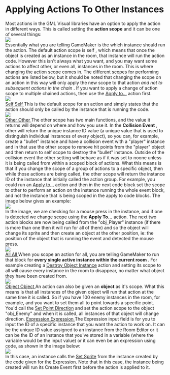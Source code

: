 # Applying Actions To Other Instances

Most actions in the GML Visual libraries have an option to apply the
action in different ways. This is called setting the **action scope**
and it can be one of several things:  
![](https://gms.magecorn.com/Manual/assets/Images/Scripting_Reference/Drag_And_Drop/Overview/DnD_Applies_To.png)  
Essentially what you are telling GameMaker is the which instance should
run the action. The default action scope is self , which means that once
the object is created as an instance in the room, that instance will run
the action code. However this isn't always what you want, and you may
want some actions to affect other, or even all, instances in the room.
This is where changing the action scope comes in. The different scopes
for performing actions are listed below, but it should be noted that
changing the scope on an action in this way will only apply the new
scope to that action *and not to subsequent actions in the chain* . If
you want to apply a change of action scope to multiple chained actions,
then use the [Apply
to...](../Drag_And_Drop_Reference/Common/Apply_To..) action first.  
![](https://gms.magecorn.com/Manual/assets/Images/Scripting_Reference/Drag_And_Drop/Overview/i_Scope_Self.png)  
[ Self Self ](#) This is the default scope for an action and simply
states that the action should only be called by the instance that is
running the code.  
![](https://gms.magecorn.com/Manual/assets/Images/Scripting_Reference/Drag_And_Drop/Overview/i_Scope_Other.png)  
[ Other Other ](#) The other scope has two main functions, and the value
it returns will depend on where and how you use it. In the **Collision
Event** , other will return the unique instance ID value (a unique value
that is used to distinguish individual instances of every object), so
you can, for example, create a "bullet" instance and have a collision
event with a "player" instance and in that use the other scope to remove
hit points from the "player" object and then return to self scope to
destroy the "bullet" instance. Outside of the collision event the other
setting will behave as if it was set to noone unless it is being called
from within a scoped block of actions. What this means is that if you
change the scope of a group of actions to a specific object, then while
those actions are being called, the other scope will return the instance
ID of the instance that initially called the action group. For example,
you could run an [Apply
to...](../Drag_And_Drop_Reference/Common/Apply_To..) action and then
in the next code block set the scope to other to perform an action on
the instance running the whole event block, and not the instance that is
being scoped in the apply to code blocks. The image below gives an
example:  
![](https://gms.magecorn.com/Manual/assets/Images/Scripting_Reference/Drag_And_Drop/Overview/DnD_Scope_Other.png)  
In the image, we are checking for a mouse press in the instance, and if
one is detected we change scope using the **Apply To...** action. The
next two action blocks are now being called from the "obj_Player"
instance (if there is more than one then it will run for all of them)
and so the object will change its sprite and then create an object at
the other position, ie: the position of the object that is running the
event and detected the mouse press.  
![](https://gms.magecorn.com/Manual/assets/Images/Scripting_Reference/Drag_And_Drop/Overview/i_Scope_All.png)  
[ All All ](#) When you scope an action for all, you are telling
GameMaker to run that block for **every single active instance within
the current room** . For example creating a [Destroy Object
Instance](../Drag_And_Drop_Reference/Instance/Destroy_Object_Instance)
action and setting its scope to all will cause every instance in the
room to disappear, no matter what object they have been created from.  
![](https://gms.magecorn.com/Manual/assets/Images/Scripting_Reference/Drag_And_Drop/Overview/i_Scope_Object.png)  
[ Object Object ](#) An action can also be given an **object** as it's
scope. What this means is that all instances of the given object will
run that action at the same time it is called. So if you have 100 enemy
instances in the room, for example, and you want to set them all to
point towards a specific point. You'd call the [Set Point
Direction](../Drag_And_Drop_Reference/Movement/Set_Point_Direction)
and set the action scope to the object "obj_Enemy" and when it is
called, all instances of that object will change direction. [ Expression
Expression ](#) The Expression input field is for you to input the ID of
a specific instance that you want the action to work on. It can be the
unique ID value assigned to an instance from the Room Editor or it can
be the ID of an instance that you've stored in a variable (where the
variable would be the input value) or it can even be an expression using
code, as shown in the image below:  
![](https://gms.magecorn.com/Manual/assets/Images/Scripting_Reference/Drag_And_Drop/Overview/DnD_Scope_Target.png)  
In this case, an instance calls the [Set
Sprite](../Drag_And_Drop_Reference/Instance/Set_Sprite) from the
instance created by the code given for the Expression. Note that in this
case, the instance being created will run its Create Event first before
the action is applied to it.
